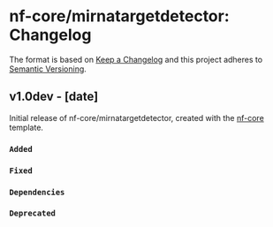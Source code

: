 # nf-core/mirnatargetdetector: Changelog

The format is based on [Keep a Changelog](https://keepachangelog.com/en/1.0.0/)
and this project adheres to [Semantic Versioning](https://semver.org/spec/v2.0.0.html).

## v1.0dev - [date]

Initial release of nf-core/mirnatargetdetector, created with the [nf-core](https://nf-co.re/) template.

### `Added`

### `Fixed`

### `Dependencies`

### `Deprecated`
